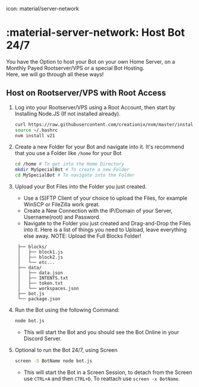 icon: material/server-network

# :material-server-network: Host Bot 24/7

You have the Option to host your Bot on your own Home Server, on a Monthly Payed Rootserver/VPS or a special Bot Hosting.  
Here, we will go through all these ways!  

## Host on Rootserver/VPS with Root Access

1. Log into your Rootserver/VPS using a Root Account, then start by Installing Node.JS (If not installed already).  
    ```bash
    curl https://raw.githubusercontent.com/creationix/nvm/master/install.sh | bash
    source ~/.bashrc
    nvm install v21
    ```
   
2. Create a new Folder for your Bot and navigate into it.
    It's recommend that you use a Folder like `/home` for your Bot
    ```bash
    cd /home # To get into the Home Directory
    mkdir MySpecialBot # To create a new Folder
    cd MySpecialBot # To navigate into the Folder
    ```

3. Upload your Bot Files into the Folder you just created.  
   - Use a (S)FTP Client of your choice to upload the Files, for example WinSCP or FileZilla work great.  
   - Create a New Connection with the IP/Domain of your Server, Username(root) and Password.
   - Navigate to the Folder you just created and Drag-and-Drop the Files into it.
   Here is a list of things you need to Upload, leave everything else away. NOTE: Upload the Full Blocks Folder!
   ```
    ├── blocks/
    │   ├── block1.js
    │   ├── block2.js
    │   └── etc...
    ├── data/
    │   ├── data.json
    │   ├── INTENTS.txt
    │   ├── token.txt
    │   └── workspaces.json
    ├── bot.js
    └── package.json
    ```

4. Run the Bot using the following Command:
    ```bash
    node bot.js
    ```
    - This will start the Bot and you should see the Bot Online in your Discord Server.

5. Optional to run the Bot 24/7, using Screen
    ```bash
    screen -S BotName node bot.js
    ```
    - This will start the Bot in a Screen Session, to detach from the Screen use `CTRL+A` and then `CTRL+D`. To reattach use `screen -x BotName`.